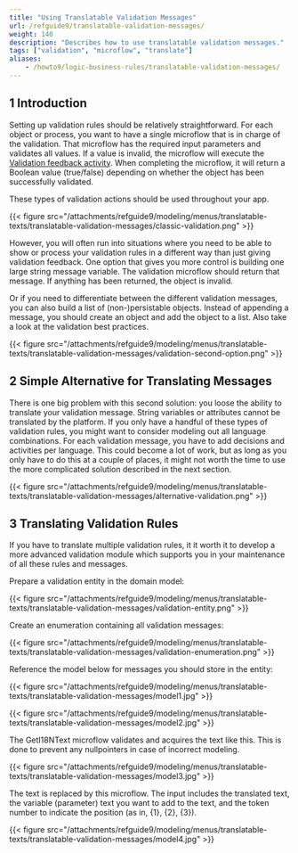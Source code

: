 ```yaml
---
title: "Using Translatable Validation Messages"
url: /refguide9/translatable-validation-messages/
weight: 140
description: "Describes how to use translatable validation messages."
tags: ["validation", "microflow", "translate"]
aliases:
    - /howto9/logic-business-rules/translatable-validation-messages/
---
```


## 1 Introduction

Setting up validation rules should be relatively straightforward. For each object or process, you want to have a single microflow that is in charge of the validation. That microflow has the required input parameters and validates all values. If a value is invalid, the microflow will execute the [Validation feedback activity](/refguide9/validation-feedback/). When completing the microflow, it will return a Boolean value (true/false) depending on whether the object has been successfully validated.

These types of validation actions should be used throughout your app. 

{{< figure src="/attachments/refguide9/modeling/menus/translatable-texts/translatable-validation-messages/classic-validation.png" >}}

However, you will often run into situations where you need to be able to show or process your validation rules in a different way than just giving validation feedback. One option that gives you more control is building one large string message variable. The validation microflow should return that message. If anything has been returned, the object is invalid.

Or if you need to differentiate between the different validation messages, you can also build a list of (non-)persistable objects. Instead of appending a message, you should create an object and add the object to a list. Also take a look at the validation best practices.

{{< figure src="/attachments/refguide9/modeling/menus/translatable-texts/translatable-validation-messages/validation-second-option.png" >}}

## 2 Simple Alternative for Translating Messages

There is one big problem with this second solution: you loose the ability to translate your validation message. String variables or attributes cannot be translated by the platform. If you only have a handful of these types of validation rules, you might want to consider modeling out all language combinations. For each validation message, you have to add decisions and activities per language. This could become a lot of work, but as long as you only have to do this at a couple of places, it might not worth the time to use the more complicated solution described in the next section. 

{{< figure src="/attachments/refguide9/modeling/menus/translatable-texts/translatable-validation-messages/alternative-validation.png" >}}

## 3 Translating Validation Rules

If you have to translate multiple validation rules, it it worth it to develop a more advanced validation module which supports you in your maintenance of all these rules and messages.

Prepare a validation entity in the domain model:

{{< figure src="/attachments/refguide9/modeling/menus/translatable-texts/translatable-validation-messages/validation-entity.png" >}}

Create an enumeration containing all validation messages:

{{< figure src="/attachments/refguide9/modeling/menus/translatable-texts/translatable-validation-messages/validation-enumeration.png" >}}

Reference the model below for messages you should store in the entity:

{{< figure src="/attachments/refguide9/modeling/menus/translatable-texts/translatable-validation-messages/model1.jpg" >}}

{{< figure src="/attachments/refguide9/modeling/menus/translatable-texts/translatable-validation-messages/model2.jpg" >}}

The GetI18NText microflow validates and acquires the text like this. This is done to prevent any nullpointers in case of incorrect modeling.

{{< figure src="/attachments/refguide9/modeling/menus/translatable-texts/translatable-validation-messages/model3.jpg" >}}

The text is replaced by this microflow. The input includes the translated text, the variable (parameter) text you want to add to the text, and the token number to indicate the position (as in, {1}, {2}, {3}).

{{< figure src="/attachments/refguide9/modeling/menus/translatable-texts/translatable-validation-messages/model4.jpg" >}}
